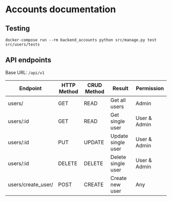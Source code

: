 # Accounts documentation

## Testing
```
docker-compose run --rm backend_accounts python src/manage.py test src/users/tests
```

## API endpoints
Base URL: `/api/v1`

|Endpoint          |HTTP Method | CRUD Method  | Result             | Permission      |
|------------------|------------|--------------|--------------------|-----------------|
|users/            | GET        | READ         | Get all users      | Admin           |
|users/:id         | GET        | READ         | Get single user    | User & Admin    |
|users/:id         | PUT        | UPDATE       | Update single user | User & Admin    |
|users/:id         | DELETE     | DELETE       | Delete single user | User & Admin    |
|users/create_user/|POST        | CREATE      | Create new user    | Any              |